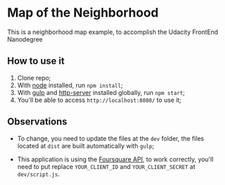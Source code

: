 # Map of the Neighborhood
This is a neighborhood map example, to accomplish the Udacity FrontEnd Nanodegree 

## How to use it

  1. Clone repo;
  2. With [node](https://nodejs.org/en/) installed, run `npm install`;
  3. With [gulp](http://gulpjs.com/) and [http-server](https://www.npmjs.com/package/http-server) installed globally, run `npm start`;
  4. You'll be able to access `http://localhost:8080/` to use it;
  
## Observations
  * To change, you need to update the files at the `dev` folder, the files located at 
  `dist` are built automatically with `gulp`;
  
  * This application is using the [Foursquare API](https://developer.foursquare.com/), to work correctly,
  you'll need to put replace `YOUR_CLIENT_ID` and `YOUR_CLIENT_SECRET` at `dev/script.js`. 
